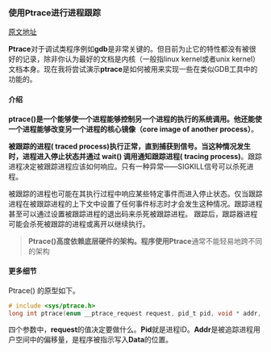 ### 使用Ptrace进行进程跟踪

[原文地址](https://tldp.org/LDP/LG/issue81/sandeep.html)

**Ptrace**对于调试类程序例如**gdb**是非常关键的。但目前为止它的特性都没有被很好的记录，除非你认为最好的文档是内核（一般指linux kernel或者unix kernel）文档本身。现在我将尝试演示**ptrace**是如何被用来实现一些在类似GDB工具中的功能的。

#### 介绍

**ptrace()**是一个能够使一个进程能够控制另一个进程的执行的系统调用。他还能使一个进程能够改变另一个进程的**核心镜像（core image of another process）**。

**被跟踪的进程( traced process)**执行正常，直到捕获到信号。当这种情况发生时，进程进入停止状态并通过 wait() 调用通知**跟踪进程( tracing process)**。跟踪进程决定被跟踪进程应该如何响应。只有一种异常——SIGKILL信号可以杀死进程。

被跟踪的进程也可能在其执行过程中响应某些特定事件而进入停止状态。仅当跟踪进程在被跟踪进程的上下文中设置了任何事件标志时才会发生这种情况。跟踪进程甚至可以通过设置被跟踪进程的退出码来杀死被跟踪进程。 跟踪后，跟踪器进程可能会杀死被跟踪的进程或离开以继续执行。

> **Ptrace()**高度依赖底层硬件的架构。程序使用**Ptrace**通常不能轻易地跨不同的架构

#### 更多细节

Ptrace() 的原型如下。

```c
# include <sys/ptrace.h>
long int ptrace(enum __ptrace_request request, pid_t pid, void * addr, void * data)
```

四个参数中，**request**的值决定要做什么。**Pid**就是进程ID。**Addr**是被追踪进程用户空间中的偏移量，是程序被指示写入**Data**的位置。
